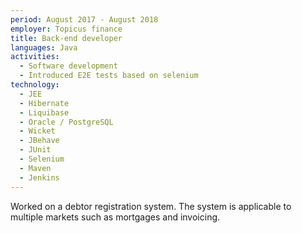```yaml
---
period: August 2017 - August 2018
employer: Topicus finance
title: Back-end developer
languages: Java
activities:
  - Software development
  - Introduced E2E tests based on selenium
technology:
  - JEE
  - Hibernate
  - Liquibase
  - Oracle / PostgreSQL
  - Wicket
  - JBehave
  - JUnit
  - Selenium
  - Maven
  - Jenkins
---
```


Worked on a debtor registration system.
The system is applicable to multiple markets such as mortgages and
invoicing.
